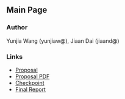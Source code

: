 ## Main Page

### Author

Yunjia Wang (yunjiaw@), Jiaan Dai (jiaand@)

### Links

* [Proposal](https://flowersh0026.github.io/618-final/proposal.html)
* [Proposal PDF](https://flowersh0026.github.io/618-final/doc/proposal.pdf)
* [Checkpoint](https://flowersh0026.github.io/618-final/pages/checkpoint.html)
* [Final Report](https://flowersh0026.github.io/618-final/pages/final.html)